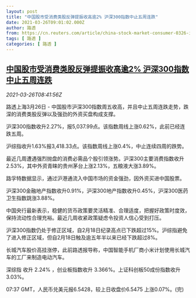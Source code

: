 ```yaml
---
layout: post
title: "中国股市受消费类股反弹提振收高逾2% 沪深300指数中止五周连跌"
date: 2021-03-26T09:01:02.000Z
author: 路透
from: https://cn.reuters.com/article/china-stock-market-consumer-0326-idCNKBS2BI12T
tags: [ 路透 ]
categories: [ 路透 ]
---
```

<!--1616749262000-->
[中国股市受消费类股反弹提振收高逾2% 沪深300指数中止五周连跌](https://cn.reuters.com/article/china-stock-market-consumer-0326-idCNKBS2BI12T)
------

<div>
<div><i>2021-03-26T08:41:56Z</i></div><p>路透上海3月26日 - 中国股市沪深300指数周五收高，并且中止五周连跌走势，跌深的消费类股反弹以及强劲的外资买盘构成支撑。</p><p>沪深300指数收升2.27%，报5,037.99点。该指数周线上涨0.62%，此前已经连跌五周。</p><p>沪综指收升1.63%报3,418.33点。该指数周线上涨0.4%，中止连续四周的跌势。</p><p>最近几周遭遇强烈抛盘的消费必需品个股引领涨势。沪深300主要消费指数收升2.53%，其中外资青睐的贵州茅台上涨2.13%，五粮液大涨3.89%。</p><p>路孚特数据显示，通过沪港通流入中国市场的资金强劲，因外资买进中国股票。</p><p>沪深300金融地产指数收升0.91%，沪深300地产指数收升0.45%，沪深300医药卫生指数跳涨3.88%。</p><p>中国央行最新表示，稳健的货币政策要灵活精准、合理适度，把握好政策时度效，保持流动性合理充裕。最近几周收紧政策疑虑令投资人信心受到打压。</p><p>沪深300指数仍处于修正区域，自2月18日纪录高点已下跌超过15%。沪综指避免了进入修正区域，但自2月18日触及逾五年半以来已经下跌超过8%。</p><p>长城汽车股价高挂涨停，此前路透报导称，中国智能手机厂商小米计划使用长城汽车的工厂来制造电动汽车。</p><p>深综指 收升 2.24% ，创业板指数收升 3.366%。上证科创板50成份指数收升3.03%。</p><p>07:37 GMT，人民币兑美元报6.5428，较上日收盘价6.5475 上涨0.07%。(完)</p>
</div>
